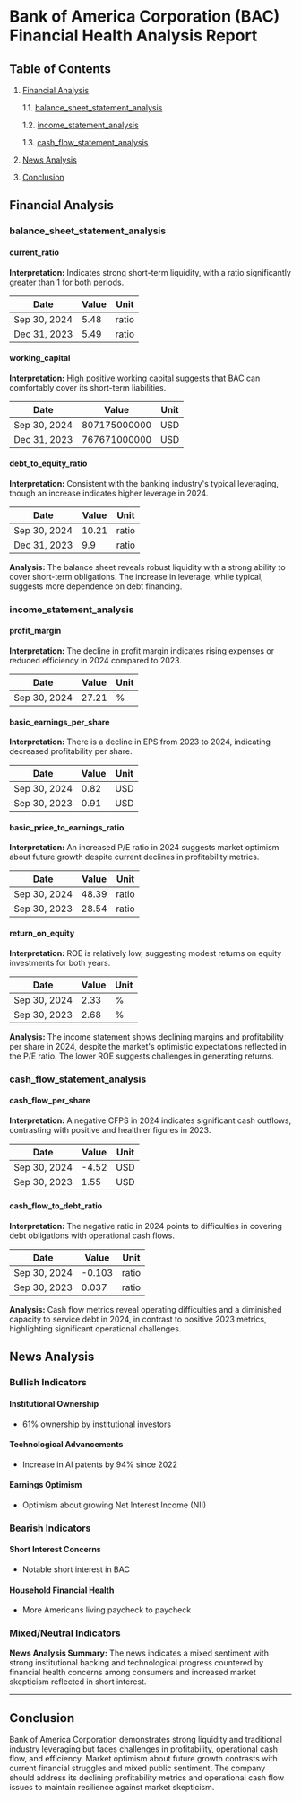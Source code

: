 # Bank of America Corporation (BAC) Financial Health Analysis Report

## Table of Contents

1. [Financial Analysis](#financial-analysis)

   1.1. [balance_sheet_statement_analysis](#balance_sheet_statement_analysis)

   1.2. [income_statement_analysis](#income_statement_analysis)

   1.3. [cash_flow_statement_analysis](#cash_flow_statement_analysis)

2. [News Analysis](#news-analysis)
3. [Conclusion](#conclusion)

## Financial Analysis

### balance_sheet_statement_analysis

#### current_ratio

**Interpretation:** Indicates strong short-term liquidity, with a ratio significantly greater than 1 for both periods.

| Date       | Value  | Unit
|------------|--------|-------
| Sep 30, 2024 | 5.48 | ratio |
| Dec 31, 2023 | 5.49 | ratio |


#### working_capital

**Interpretation:** High positive working capital suggests that BAC can comfortably cover its short-term liabilities.

| Date       | Value  | Unit
|------------|--------|-------
| Sep 30, 2024 | 807175000000 | USD |
| Dec 31, 2023 | 767671000000 | USD |


#### debt_to_equity_ratio

**Interpretation:** Consistent with the banking industry's typical leveraging, though an increase indicates higher leverage in 2024.

| Date       | Value  | Unit
|------------|--------|-------
| Sep 30, 2024 | 10.21 | ratio |
| Dec 31, 2023 | 9.9 | ratio |


**Analysis:** The balance sheet reveals robust liquidity with a strong ability to cover short-term obligations. The increase in leverage, while typical, suggests more dependence on debt financing.


### income_statement_analysis

#### profit_margin

**Interpretation:** The decline in profit margin indicates rising expenses or reduced efficiency in 2024 compared to 2023.

| Date       | Value  | Unit
|------------|--------|-------
| Sep 30, 2024 | 27.21 | % |


#### basic_earnings_per_share

**Interpretation:** There is a decline in EPS from 2023 to 2024, indicating decreased profitability per share.

| Date       | Value  | Unit
|------------|--------|-------
| Sep 30, 2024 | 0.82 | USD |
| Sep 30, 2023 | 0.91 | USD |


#### basic_price_to_earnings_ratio

**Interpretation:** An increased P/E ratio in 2024 suggests market optimism about future growth despite current declines in profitability metrics.

| Date       | Value  | Unit
|------------|--------|-------
| Sep 30, 2024 | 48.39 | ratio |
| Sep 30, 2023 | 28.54 | ratio |


#### return_on_equity

**Interpretation:** ROE is relatively low, suggesting modest returns on equity investments for both years.

| Date       | Value  | Unit
|------------|--------|-------
| Sep 30, 2024 | 2.33 | % |
| Sep 30, 2023 | 2.68 | % |


**Analysis:** The income statement shows declining margins and profitability per share in 2024, despite the market's optimistic expectations reflected in the P/E ratio. The lower ROE suggests challenges in generating returns.


### cash_flow_statement_analysis

#### cash_flow_per_share

**Interpretation:** A negative CFPS in 2024 indicates significant cash outflows, contrasting with positive and healthier figures in 2023.

| Date       | Value  | Unit
|------------|--------|-------
| Sep 30, 2024 | -4.52 | USD |
| Sep 30, 2023 | 1.55 | USD |


#### cash_flow_to_debt_ratio

**Interpretation:** The negative ratio in 2024 points to difficulties in covering debt obligations with operational cash flows.

| Date       | Value  | Unit
|------------|--------|-------
| Sep 30, 2024 | -0.103 | ratio |
| Sep 30, 2023 | 0.037 | ratio |


**Analysis:** Cash flow metrics reveal operating difficulties and a diminished capacity to service debt in 2024, in contrast to positive 2023 metrics, highlighting significant operational challenges.


## News Analysis

### Bullish Indicators

#### Institutional Ownership

- 61% ownership by institutional investors

#### Technological Advancements

- Increase in AI patents by 94% since 2022

#### Earnings Optimism

- Optimism about growing Net Interest Income (NII)

### Bearish Indicators

#### Short Interest Concerns

- Notable short interest in BAC

#### Household Financial Health

- More Americans living paycheck to paycheck

### Mixed/Neutral Indicators

**News Analysis Summary:** The news indicates a mixed sentiment with strong institutional backing and technological progress countered by financial health concerns among consumers and increased market skepticism reflected in short interest.


---
## Conclusion

Bank of America Corporation demonstrates strong liquidity and traditional industry leveraging but faces challenges in profitability, operational cash flow, and efficiency. Market optimism about future growth contrasts with current financial struggles and mixed public sentiment. The company should address its declining profitability metrics and operational cash flow issues to maintain resilience against market skepticism.
